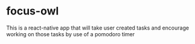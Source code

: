 # focus-owl

This is a react-native app that will take user created tasks and encourage working on those tasks by use of a pomodoro timer
